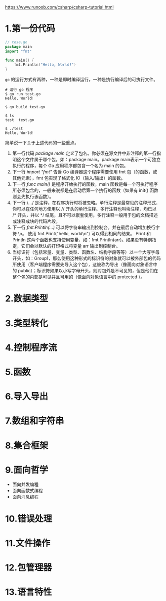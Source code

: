 https://www.runoob.com/csharp/csharp-tutorial.html

# 1.第一份代码

```go
// tese.go
package main
import "fmt"

func main() {
    fmt.Println("Hello, World!")
}

```

`go` 的运行方式有两种，一种是即时编译运行，一种是执行编译后的可执行文件。

```shell
# 运行 go 程序
$ go run test.go
Hello, World!

$ go build test.go

$ ls
test  test.go

$ ./test
Hello, World!

```

简单说一下关于上述代码的一些重点。

1.  第一行代码 *package main* 定义了包名。你必须在源文件中非注释的第一行指明这个文件属于哪个包，如：package main。package main表示一个可独立执行的程序，每个 Go 应用程序都包含一个名为 main 的包。
2.  下一行 *import "fmt"* 告诉 Go 编译器这个程序需要使用 fmt 包（的函数，或其他元素），fmt 包实现了格式化 IO（输入/输出）的函数。
3.  下一行 *func main()* 是程序开始执行的函数。main 函数是每一个可执行程序所必须包含的，一般来说都是在启动后第一个执行的函数（如果有 init() 函数则会先执行该函数）。
4.  下一行 /*...*/ 是注释，在程序执行时将被忽略。单行注释是最常见的注释形式，你可以在任何地方使用以 // 开头的单行注释。多行注释也叫块注释，均已以 /* 开头，并以 */ 结尾，且不可以嵌套使用，多行注释一般用于包的文档描述或注释成块的代码片段。
5.  下一行 *fmt.Println(...)* 可以将字符串输出到控制台，并在最后自动增加换行字符 \n。
    使用 fmt.Print("hello, world\n") 可以得到相同的结果。
    Print 和 Println 这两个函数也支持使用变量，如：fmt.Println(arr)。如果没有特别指定，它们会以默认的打印格式将变量 arr 输出到控制台。
6.  当标识符（包括常量、变量、类型、函数名、结构字段等等）以一个大写字母开头，如：Group1，那么使用这种形式的标识符的对象就可以被外部包的代码所使用（客户端程序需要先导入这个包），这被称为导出（像面向对象语言中的 public）；标识符如果以小写字母开头，则对包外是不可见的，但是他们在整个包的内部是可见并且可用的（像面向对象语言中的 protected ）。

# 2.数据类型



# 3.类型转化



# 4.控制程序流



# 5.函数



# 6.导入导出



# 7.数组和字符串



# 8.集合框架



# 9.面向哲学

-   面向并发编程
-   面向函数式编程
-   面向消息编程

# 10.错误处理



# 11.文件操作



# 12.包管理器



# 13.语言特性

